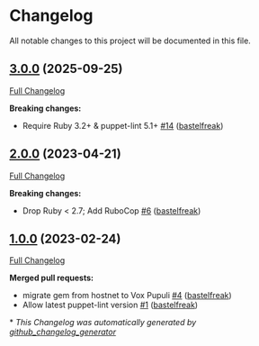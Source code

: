 # Changelog

All notable changes to this project will be documented in this file.

## [3.0.0](https://github.com/voxpupuli/puppet-lint-param-types/tree/3.0.0) (2025-09-25)

[Full Changelog](https://github.com/voxpupuli/puppet-lint-param-types/compare/2.0.0...3.0.0)

**Breaking changes:**

- Require Ruby 3.2+ & puppet-lint 5.1+ [\#14](https://github.com/voxpupuli/puppet-lint-param-types/pull/14) ([bastelfreak](https://github.com/bastelfreak))

## [2.0.0](https://github.com/voxpupuli/puppet-lint-param-types/tree/2.0.0) (2023-04-21)

[Full Changelog](https://github.com/voxpupuli/puppet-lint-param-types/compare/1.0.0...2.0.0)

**Breaking changes:**

- Drop Ruby \< 2.7; Add RuboCop [\#6](https://github.com/voxpupuli/puppet-lint-param-types/pull/6) ([bastelfreak](https://github.com/bastelfreak))

## [1.0.0](https://github.com/voxpupuli/puppet-lint-param-types/tree/1.0.0) (2023-02-24)

[Full Changelog](https://github.com/voxpupuli/puppet-lint-param-types/compare/63e03c9e4fed8aef59703f129e9fabdc3061e6d3...1.0.0)

**Merged pull requests:**

- migrate gem from hostnet to Vox Pupuli [\#4](https://github.com/voxpupuli/puppet-lint-param-types/pull/4) ([bastelfreak](https://github.com/bastelfreak))
- Allow latest puppet-lint version [\#1](https://github.com/voxpupuli/puppet-lint-param-types/pull/1) ([bastelfreak](https://github.com/bastelfreak))



\* *This Changelog was automatically generated by [github_changelog_generator](https://github.com/github-changelog-generator/github-changelog-generator)*
